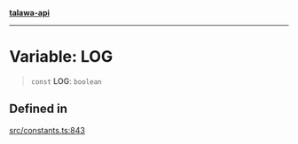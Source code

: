 [**talawa-api**](../../README.md)

***

# Variable: LOG

> `const` **LOG**: `boolean`

## Defined in

[src/constants.ts:843](https://github.com/Suyash878/talawa-api/blob/095e6964ce2a06c1c30d1acf81b6162203f1db91/src/constants.ts#L843)
